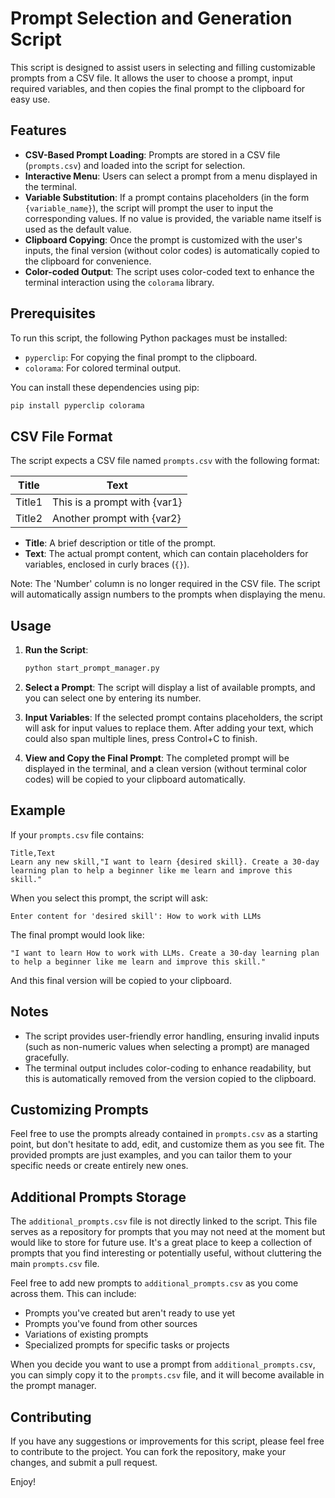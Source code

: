 
# Prompt Selection and Generation Script

This script is designed to assist users in selecting and filling customizable prompts from a CSV file. It allows the user to choose a prompt, input required variables, and then copies the final prompt to the clipboard for easy use.

## Features

- **CSV-Based Prompt Loading**: Prompts are stored in a CSV file (`prompts.csv`) and loaded into the script for selection.
- **Interactive Menu**: Users can select a prompt from a menu displayed in the terminal.
- **Variable Substitution**: If a prompt contains placeholders (in the form `{variable_name}`), the script will prompt the user to input the corresponding values. If no value is provided, the variable name itself is used as the default value.
- **Clipboard Copying**: Once the prompt is customized with the user's inputs, the final version (without color codes) is automatically copied to the clipboard for convenience.
- **Color-coded Output**: The script uses color-coded text to enhance the terminal interaction using the `colorama` library.

## Prerequisites

To run this script, the following Python packages must be installed:

- `pyperclip`: For copying the final prompt to the clipboard.
- `colorama`: For colored terminal output.

You can install these dependencies using pip:

```bash
pip install pyperclip colorama
```

## CSV File Format

The script expects a CSV file named `prompts.csv` with the following format:

| Title  | Text                        |
|--------|-----------------------------|
| Title1 | This is a prompt with {var1} |
| Title2 | Another prompt with {var2}   |

- **Title**: A brief description or title of the prompt.
- **Text**: The actual prompt content, which can contain placeholders for variables, enclosed in curly braces (`{}`).

Note: The 'Number' column is no longer required in the CSV file. The script will automatically assign numbers to the prompts when displaying the menu.

## Usage

1. **Run the Script**:
   ```bash
   python start_prompt_manager.py
   ```

2. **Select a Prompt**: The script will display a list of available prompts, and you can select one by entering its number.

3. **Input Variables**: If the selected prompt contains placeholders, the script will ask for input values to replace them. After adding your text, which could also span multiple lines, press Control+C to finish.

4. **View and Copy the Final Prompt**: The completed prompt will be displayed in the terminal, and a clean version (without terminal color codes) will be copied to your clipboard automatically.

## Example

If your `prompts.csv` file contains:

```csv
Title,Text
Learn any new skill,"I want to learn {desired skill}. Create a 30-day learning plan to help a beginner like me learn and improve this skill."
```

When you select this prompt, the script will ask:

```
Enter content for 'desired skill': How to work with LLMs
```

The final prompt would look like:

```
"I want to learn How to work with LLMs. Create a 30-day learning plan to help a beginner like me learn and improve this skill."
```

And this final version will be copied to your clipboard.

## Notes

- The script provides user-friendly error handling, ensuring invalid inputs (such as non-numeric values when selecting a prompt) are managed gracefully.
- The terminal output includes color-coding to enhance readability, but this is automatically removed from the version copied to the clipboard.

## Customizing Prompts

Feel free to use the prompts already contained in `prompts.csv` as a starting point, but don't hesitate to add, edit, and customize them as you see fit. The provided prompts are just examples, and you can tailor them to your specific needs or create entirely new ones. 


## Additional Prompts Storage

The `additional_prompts.csv` file is not directly linked to the script. This file serves as a repository for prompts that you may not need at the moment but would like to store for future use. It's a great place to keep a collection of prompts that you find interesting or potentially useful, without cluttering the main `prompts.csv` file.

Feel free to add new prompts to `additional_prompts.csv` as you come across them. This can include:

- Prompts you've created but aren't ready to use yet
- Prompts you've found from other sources
- Variations of existing prompts
- Specialized prompts for specific tasks or projects

When you decide you want to use a prompt from `additional_prompts.csv`, you can simply copy it to the `prompts.csv` file, and it will become available in the prompt manager.

## Contributing

If you have any suggestions or improvements for this script, please feel free to contribute to the project. You can fork the repository, make your changes, and submit a pull request.

Enjoy!


